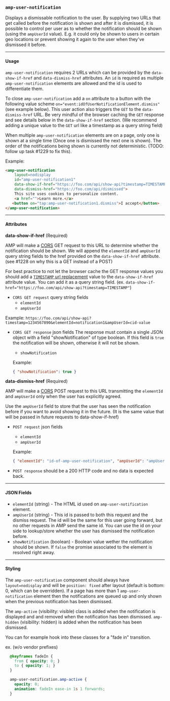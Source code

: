 <!--
Copyright 2015 The AMP HTML Authors. All Rights Reserved.

Licensed under the Apache License, Version 2.0 (the "License");
you may not use this file except in compliance with the License.
You may obtain a copy of the License at

      http://www.apache.org/licenses/LICENSE-2.0

Unless required by applicable law or agreed to in writing, software
distributed under the License is distributed on an "AS-IS" BASIS,
WITHOUT WARRANTIES OR CONDITIONS OF ANY KIND, either express or implied.
See the License for the specific language governing permissions and
limitations under the License.
-->

### <a name="amp-user-notification"></a> `amp-user-notification`

Displays a dismissable notification to the user. By supplying two URLs that
get called before the notification is shown and after it is dismissed,
it is possible to control per user as to whether the notification should
be shown (using the `ampUserId` value).
E.g. it could only be shown to users in certain geo locations or
prevent showing it again to the user when they've dismissed it before.

---

#### Usage

`amp-user-notification` requires 2 URLs which can be provided by
the `data-show-if-href` and `data-dismiss-href` attributes. An `id` is required
as multiple `amp-user-notification` elements are allowed and the
id is used to differentiate them.

To close `amp-user-notification` add a `on` attribute to a button with the
following value scheme `on="event:idOfUserNotificationElement.dismiss"`
(see example below). This user action also triggers the `GET` to the
`data-dismiss-href` URL. Be very mindful of the browser caching the `GET` response
and see details below in the `data-show-if-href` section. (We recommend
adding a unique value to the `GET` url like a timestamp as a query string field)

When multiple `amp-user-notification` elements are on a page, only one is shown
at a single time (Once one is dismissed the next one is shown).
The order of the notifications being shown is currently not deterministic. (TODO:
follow up task #1229 to fix this).

Example:

```html
<amp-user-notification
    layout=nodisplay
    id="amp-user-notification1"
    data-show-if-href="https://foo.com/api/show-api?timestamp=TIMESTAMP"
    data-dismiss-href="https://foo.com/api/dismissed">
    This site uses cookies to personalize content.
    <a href="">Learn more.</a>
   <button on="tap:amp-user-notification1.dismiss">I accept</button>
</amp-user-notification>
```

---

#### Attributes

**data-show-if-href** (Required)

AMP will make a [CORS](https://developer.mozilla.org/en-US/docs/Web/HTTP/Access_control_CORS)
GET request to this URL to determine whether the notification should be shown.
We will append the `elementId` and `ampUserId` query string fields to the href provided
on the `data-show-if-href` attribute. (see #1228 on why this is a GET instead of a POST)

For best practice to not let the browser cache the GET response values you should add
a [`TIMESTAMP` url replacement](https://github.com/ampproject/amphtml/blob/master/spec/amp-var-substitutions.md) value to the `data-show-if-href` attribute value.
You can add it as a query string field. (ex.
`data-show-if-href="https://foo.com/api/show-api?timestamp=TIMESTAMP"`)

 - `CORS GET request` query string fields
    - `elementId`
    - `ampUserId`

  Example:
    ```
      https://foo.com/api/show-api?timestamp=1234567890&elementId=notification1&ampUserId=cid-value
    ```

 - `CORS GET response` json fields
    The response must contain a single JSON object with a field
    "showNotification" of type boolean. If this field is `true` the
    notification will be shown, otherwise it will not be shown.

    - `showNotification`

    Example:
    ```json
    { "showNotification": true }
    ```

**data-dismiss-href** (Required)

AMP will make a [CORS](https://developer.mozilla.org/en-US/docs/Web/HTTP/Access_control_CORS)
POST request to this URL transmitting the `elementId` and
`ampUserId` only when the user has explicitly agreed.

Use the `ampUserId` field to store that the user has seen the notification before
if you want to avoid showing it in the future. (It is the same value that
will be passed in future requests to data-show-if-href)

  - `POST request` json fields

    - `elementId`
    - `ampUserId`

    Example:
    ```json
    { "elementId": "id-of-amp-user-notification", "ampUserId": "ampUserIdString" }
    ```
  - `POST response` should be a 200 HTTP code and no data is expected back.

---

#### JSON Fields

- `elementId` (string) - The HTML id used on `amp-user-notification` element.
- `ampUserId` (string) - This id is passed to both this request and the dismiss request.
    The id will be the same for this user going forward, but no other requests
    in AMP send the same id.
    You can use the id on your side to lookup/store whether the user has
    dismissed the notification before.
- `showNotification` (boolean) - Boolean value wether the notification should be shown.
    If `false` the promise associated to the element is resolved right away.

---

#### Styling

The `amp-user-notification` component should always have `layout=nodisplay`
and will be `position: fixed` after layout (default is bottom: 0, which can be overridden).
If a page has more than 1 `amp-user-notification` element then the notifications
are queued up and only shown when the previous notification has been dismissed.

The `amp-active` (visibility: visible) class is added when the notification is displayed and
and removed when the notification has been dismissed.
`amp-hidden` (visibility: hidden) is added when the notification has been dismissed.

You can for example hook into these classes for a "fade in" transition.

ex. (w/o vendor prefixes)

```css
  @keyframes fadeIn {
    from { opacity: 0; }
    to { opacity: 1; }
  }

  amp-user-notification.amp-active {
    opacity: 0;
    animation: fadeIn ease-in 1s 1 forwards;
  }
```
